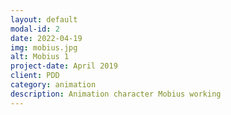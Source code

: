 ```yaml
---
layout: default
modal-id: 2
date: 2022-04-19
img: mobius.jpg
alt: Mobius 1
project-date: April 2019
client: PDD
category: animation
description: Animation character Mobius working
---
```

